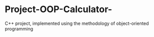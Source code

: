 # Project-OOP-Calculator-
C++ project, implemented using the methodology of object-oriented programming

